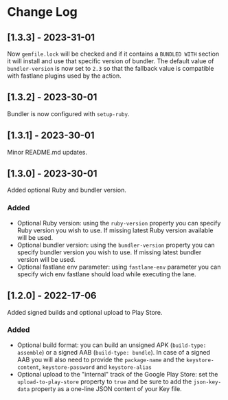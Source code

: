 # Change Log

## [1.3.3] - 2023-31-01

Now `gemfile.lock` will be checked and if it contains a `BUNDLED WITH` section it will install and use that specific version of bundler.
The default value of `bundler-version` is now set to `2.3` so that the fallback value is compatible with fastlane plugins used by the action.

## [1.3.2] - 2023-30-01

Bundler is now configured with `setup-ruby`.

## [1.3.1] - 2023-30-01

Minor README.md updates.

## [1.3.0] - 2023-30-01

Added optional Ruby and bundler version.

### Added

- Optional Ruby version: using the `ruby-version` property you can specify Ruby version you wish to use. If missing latest Ruby version available will be used.
- Optional bundler version: using the `bundler-version` property you can specify bundler version you wish to use. If missing latest bundler version will be used.
- Optional fastlane env parameter: using `fastlane-env` parameter you can specify wich env fastlane should load while executing the lane.

## [1.2.0] - 2022-17-06

Added signed builds and optional upload to Play Store.

### Added

- Optional build format: you can build an unsigned APK (`build-type: assemble`) or a signed AAB (`build-type: bundle`). In case of a signed AAB you will also need to provide the `package-name` and the `keystore-content`, `keystore-password` and `keystore-alias`
- Optional upload to the "internal" track of the Google Play Store: set the `upload-to-play-store` property to `true` and be sure to add the `json-key-data` property as a one-line JSON content of your Key file.

